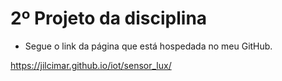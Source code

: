 # 2º Projeto da disciplina

- Segue o link da página que está hospedada no meu GitHub. 

https://jilcimar.github.io/iot/sensor_lux/
